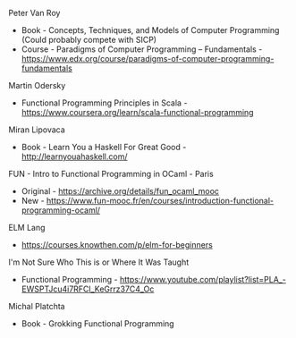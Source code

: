 
Peter Van Roy
- Book - Concepts, Techniques, and Models of Computer Programming (Could probably compete with SICP)
- Course - Paradigms of Computer Programming – Fundamentals - https://www.edx.org/course/paradigms-of-computer-programming-fundamentals

Martin Odersky
- Functional Programming Principles in Scala - https://www.coursera.org/learn/scala-functional-programming

Miran Lipovaca
- Book - Learn You a Haskell For Great Good - http://learnyouahaskell.com/

FUN - Intro to Functional Programming in OCaml - Paris
- Original - https://archive.org/details/fun_ocaml_mooc
- New - https://www.fun-mooc.fr/en/courses/introduction-functional-programming-ocaml/

ELM Lang
- https://courses.knowthen.com/p/elm-for-beginners

I'm Not Sure Who This is or Where It Was Taught
- Functional Programming - https://www.youtube.com/playlist?list=PLA_-EWSPTJcu4i7RFCl_KeGrrz37C4_Oc 

Michal Platchta
- Book - Grokking Functional Programming
